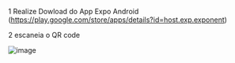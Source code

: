 1 Realize Dowload do App Expo 
Android (https://play.google.com/store/apps/details?id=host.exp.exponent)


2 escaneia o QR code


![image](https://user-images.githubusercontent.com/50594387/222611950-2c2248be-cbb1-441c-8e10-d4c2de199baa.png)
